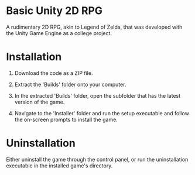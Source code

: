 # Basic Unity 2D RPG

A rudimentary 2D RPG, akin to Legend of Zelda, that was developed with the Unity Game Engine as a college
project.


# Installation
1. Download the code as a ZIP file.

2. Extract the 'Builds' folder onto your computer.

3. In the extracted 'Builds' folder, open the subfolder that has the latest version of the game.

4. Navigate to the 'Installer' folder and run the setup executable and follow the on-screen prompts to install the game.


# Uninstallation
Either uninstall the game through the control panel, or run the uninstallation executable in the installed game's directory.








